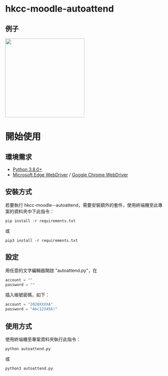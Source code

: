 # hkcc-moodle-autoattend


## 例子
<img src="" width="250">

# 開始使用
## 環境需求
- [Python 3.8.0+](https://www.python.org/)
- [Microsoft Edge WebDriver](https://developer.microsoft.com/en-us/microsoft-edge/tools/webdriver/) / [Google Chrome WebDriver](https://chromedriver.storage.googleapis.com/index.html)

## 安裝方式
若要執行 hkcc-moodle--autoattend，需要安裝額外的套件，使用終端機至此專案的資料夾中下此指令：

```
pip install -r requirements.txt
```
或
```
pip3 install -r requirements.txt
```

## 設定
用任意的文字編輯器開啟 "autoattend.py"，在
```py
account = ""
password = ""
```
插入帳號密碼，如下：
```py
account = "2020XXXXA"
password = "Abc123456!"
```

## 使用方式
使用終端機至專案資料夾執行此指令：
```
python autoattend.py
```
或
```
python3 autoattend.py
```
